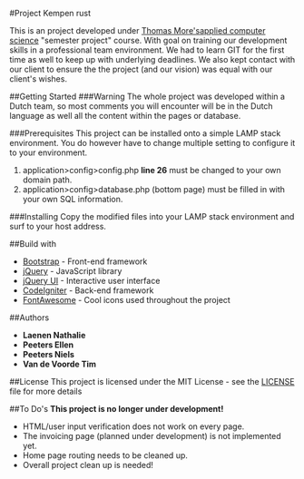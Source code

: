 #Project Kempen rust

This is an project developed under [Thomas More's](http://http://www.thomasmore.be/)[applied computer science](http://www.thomasmore.be/ons-aanbod/toegepaste-informatica/maak-kennis-met-it-factory) "semester project" course. 
With goal on training our development skills in a professional team environment.
We had to learn GIT for the first time as well to keep up with underlying deadlines.
We also kept contact with our client to ensure the the project (and our vision) was equal with our client's wishes.

##Getting Started
###Warning
The whole project was developed within a Dutch team, so most comments you will encounter will be in the Dutch language as well all the content within the pages or database. 

###Prerequisites
This project can be installed onto a simple LAMP stack environment.
You do however have to change multiple setting to configure it to your environment.
1. application>config>config.php **line 26** must be changed to your own domain path.
2. application>config>database.php (bottom page) must be filled in with your own SQL information.

###Installing
Copy the modified files into your LAMP stack environment and surf to your host address.


##Build with
* [Bootstrap](http://getbootstrap.com/) - Front-end framework 
* [jQuery](https://jquery.com/) - JavaScript library
* [jQuery UI](https://jqueryui.com/) - Interactive user interface
* [CodeIgniter](https://codeigniter.com/) - Back-end framework
* [FontAwesome](http://fontawesome.io/) - Cool icons used throughout the project

##Authors
- **Laenen Nathalie**
- **Peeters Ellen**
- **Peeters Niels**
- **Van de Voorde Tim**

##License
This project is licensed under the MIT License - see the [LICENSE](LICENSE.md) file for more details

##To Do's
**This project is no longer under development!**

- HTML/user input verification does not work on every page.
- The invoicing page (planned under development) is not implemented yet.
- Home page routing needs to be cleaned up.
- Overall project clean up is needed!
